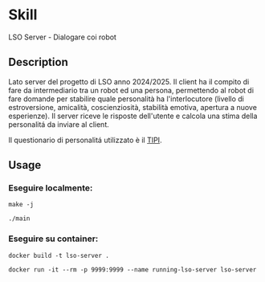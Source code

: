 # Skill
LSO Server - Dialogare coi robot

## Description
Lato server del progetto di LSO anno 2024/2025.
Il client ha il compito di fare da intermediario tra un robot ed una persona, permettendo al robot di fare domande per stabilire quale personalità ha l'interlocutore (livello di estroversione, amicalità, coscienziosità, stabilità emotiva, apertura a nuove esperienze).
Il server riceve le risposte dell'utente e calcola una stima della personalitá da inviare al client.

Il questionario di personalitá utilizzato è il [TIPI](https://gosling.psy.utexas.edu/scales-weve-developed/ten-item-personality-measure-tipi/).

## Usage

  ### Eseguire localmente:
  `make -j`

  `./main`

  ### Eseguire su container:
  `docker build -t lso-server .`

  `docker run -it --rm -p 9999:9999 --name running-lso-server lso-server`
  
